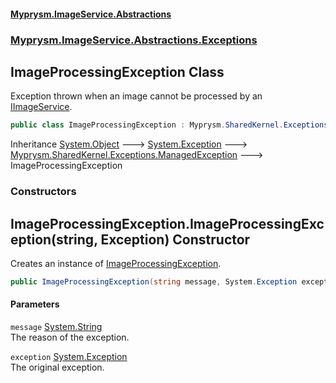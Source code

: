 #### [Myprysm.ImageService.Abstractions](index.md 'index')
### [Myprysm.ImageService.Abstractions.Exceptions](index.md#Myprysm_ImageService_Abstractions_Exceptions 'Myprysm.ImageService.Abstractions.Exceptions')
## ImageProcessingException Class
Exception thrown when an image cannot be processed by an [IImageService](Myprysm_ImageService_Abstractions_IImageService.md 'Myprysm.ImageService.Abstractions.IImageService').  
```csharp
public class ImageProcessingException : Myprysm.SharedKernel.Exceptions.ManagedException
```

Inheritance [System.Object](https://docs.microsoft.com/en-us/dotnet/api/System.Object 'System.Object') &#129106; [System.Exception](https://docs.microsoft.com/en-us/dotnet/api/System.Exception 'System.Exception') &#129106; [Myprysm.SharedKernel.Exceptions.ManagedException](https://docs.microsoft.com/en-us/dotnet/api/Myprysm.SharedKernel.Exceptions.ManagedException 'Myprysm.SharedKernel.Exceptions.ManagedException') &#129106; ImageProcessingException  
### Constructors
<a name='Myprysm_ImageService_Abstractions_Exceptions_ImageProcessingException_ImageProcessingException(string_System_Exception)'></a>
## ImageProcessingException.ImageProcessingException(string, Exception) Constructor
Creates an instance of [ImageProcessingException](Myprysm_ImageService_Abstractions_Exceptions_ImageProcessingException.md 'Myprysm.ImageService.Abstractions.Exceptions.ImageProcessingException').  
```csharp
public ImageProcessingException(string message, System.Exception exception);
```
#### Parameters
<a name='Myprysm_ImageService_Abstractions_Exceptions_ImageProcessingException_ImageProcessingException(string_System_Exception)_message'></a>
`message` [System.String](https://docs.microsoft.com/en-us/dotnet/api/System.String 'System.String')  
The reason of the exception.
  
<a name='Myprysm_ImageService_Abstractions_Exceptions_ImageProcessingException_ImageProcessingException(string_System_Exception)_exception'></a>
`exception` [System.Exception](https://docs.microsoft.com/en-us/dotnet/api/System.Exception 'System.Exception')  
The original exception.
  
  
